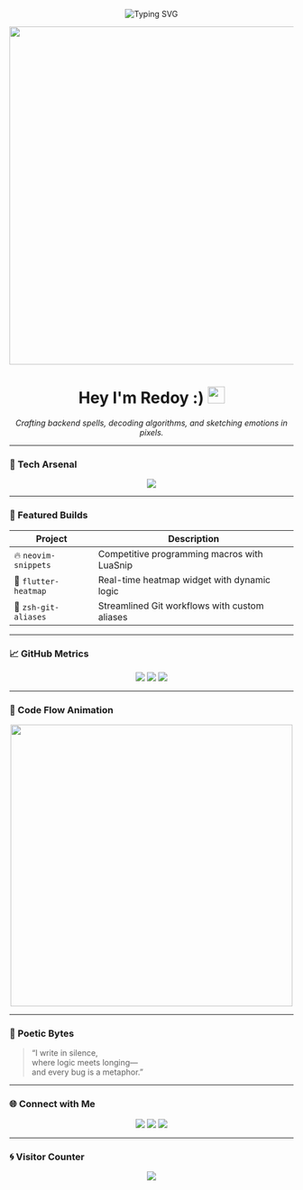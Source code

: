 <!-- Typing animation -->
<p align="center">
  <img src="https://readme-typing-svg.demolab.com?font=JetBrains+Mono&size=22&pause=1000&color=00F7FF&center=true&vCenter=true&width=500&lines=Backend+Engineer+in+the+Making;Competitive+Coding+Machine;Flutter+UI+Alchemist;Poet+of+Logic" alt="Typing SVG" />
</p>

<!-- Glitchy banner -->
<p align="center">
  <img src="https://media2.giphy.com/media/v1.Y2lkPTZjMDliOTUyeHc3NzYwc3VjY2FmZGU3Z3E1dzB0emZzN2pobXI3ZnVqemNqMHNtbCZlcD12MV9pbnRlcm5hbF9naWZfYnlfaWQmY3Q9Zw/qgQUggAC3Pfv687qPC/giphy.gif" alt = " " width="600px" />
</p>

<h1 align="center">Hey I'm Redoy :) <img src="https://raw.githubusercontent.com/MartinHeinz/MartinHeinz/master/wave.gif" width="30px" /></h1>
<p align="center"><i>Crafting backend spells, decoding algorithms, and sketching emotions in pixels.</i></p>

---

### 🧠 Tech Arsenal
<p align="center">
  <img src="https://skillicons.dev/icons?i=c,cpp,java,dart,flutter,nodejs,express,firebase,neovim,linux,git" />
</p>

---

### 🧩 Featured Builds
| Project | Description |
|--------|-------------|
| 🔥 `neovim-snippets` | Competitive programming macros with LuaSnip |
| 📱 `flutter-heatmap` | Real-time heatmap widget with dynamic logic |
| 🧠 `zsh-git-aliases` | Streamlined Git workflows with custom aliases |

---

### 📈 GitHub Metrics
<p align="center">
  <img src="https://github-readme-stats.vercel.app/api?username=Redooyyy&show_icons=true&theme=transparent&hide_border=true" />
  <img src="https://github-readme-streak-stats.herokuapp.com/?user=Redooyyy&theme=transparent&hide_border=true" />
  <img src="https://github-readme-stats.vercel.app/api/top-langs/?username=Redooyyy&layout=compact&theme=transparent&hide_border=true" />
</p>

---

### 🧬 Code Flow Animation
<p align="center">
  <img src="https://media2.giphy.com/media/v1.Y2lkPTZjMDliOTUyN2t2Z2xtcjA0Nng4cXk0cGxwd2lsNmRxOXdlNnp0NDJoZ2tqaXRoeSZlcD12MV9pbnRlcm5hbF9naWZfYnlfaWQmY3Q9Zw/78XCFBGOlS6keY1Bil/giphy.gif" alt = " " width="500px" />
</p>

---

### 📝 Poetic Bytes
> “I write in silence,  
> where logic meets longing—  
> and every bug is a metaphor.”

---

### 🌐 Connect with Me
<p align="center">
  <a href="https://www.linkedin.com/in/Redooyyy"><img src="https://img.shields.io/badge/LinkedIn-0A66C2?logo=linkedin&logoColor=white&style=for-the-badge" /></a>
  <a href="https://www.facebook.com/Redooyyy"><img src="https://img.shields.io/badge/Facebook-1877F2?logo=facebook&logoColor=white&style=for-the-badge" /></a>
  <a href="https://discordapp.com/users/Redooyyy"><img src="https://img.shields.io/badge/Discord-5865F2?logo=discord&logoColor=white&style=for-the-badge" /></a>
</p>

---

### 🌀 Visitor Counter
<p align="center">
  <img src="https://komarev.com/ghpvc/?username=Redooyyy&label=Visitors&color=00F7FF&style=flat-square" />
</p>
